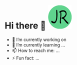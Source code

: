 # Hi there 👋 <img src="https://github.com/JoeRoybal/JoeRoybal/blob/main/Logo%20(2).png" width="75" height="75"/>

- 🔭 I’m currently working on 
- 🌱 I’m currently learning ...
- 📫 How to reach me: ...
- ⚡ Fun fact: ...

